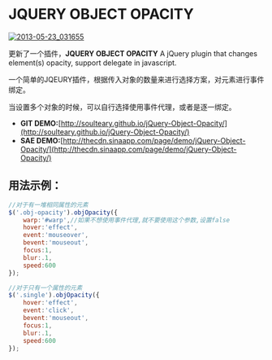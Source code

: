 # JQUERY OBJECT OPACITY

[![2013-05-23_031655](https://attachment.soulteary.com/2013/05/23/2013-05-23_031655.png "2013-05-23_031655")](https://attachment.soulteary.com/2013/05/23/2013-05-23_031655.png)

更新了一个插件，**JQUERY OBJECT OPACITY** A jQuery plugin that changes element(s) opacity, support delegate in javascript. 

一个简单的JQEURY插件，根据传入对象的数量来进行选择方案，对元素进行事件绑定。

当设置多个对象的时候，可以自行选择使用事件代理，或者是逐一绑定。

- **GIT DEMO:**[http://soulteary.github.io/jQuery-Object-Opacity/](http://soulteary.github.io/jQuery-Object-Opacity/)
- **SAE DEMO:**[http://thecdn.sinaapp.com/page/demo/jQuery-Object-Opacity/](http://thecdn.sinaapp.com/page/demo/jQuery-Object-Opacity/)

## 用法示例：

```js
//对于有一堆相同属性的元素
$('.obj-opacity').objOpacity({
    warp:'#warp',//如果不想使用事件代理,就不要使用这个参数,设置false
    hover:'effect',
    event:'mouseover',
    bevent:'mouseout',
    focus:1,
    blur:.1,
    speed:600
});

//对于只有一个属性的元素
$('.single').objOpacity({
    hover:'effect',
    event:'click',
    bevent:'mouseout',
    focus:1,
    blur:.1,
    speed:600
});
```


